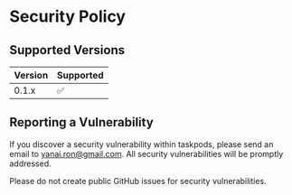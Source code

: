 # Security Policy

## Supported Versions

| Version | Supported          |
| ------- | ------------------ |
| 0.1.x   | :white_check_mark: |

## Reporting a Vulnerability

If you discover a security vulnerability within taskpods, please send an email to yanai.ron@gmail.com. All security vulnerabilities will be promptly addressed.

Please do not create public GitHub issues for security vulnerabilities.
